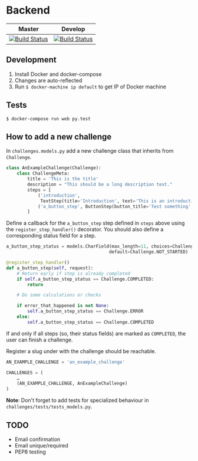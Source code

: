 # Backend
|  Master | Develop   |
|---------|-----------|
|  [![Build Status](https://travis-ci.org/projectsecure/backend.svg?branch=master)](https://travis-ci.org/projectsecure/backend) | [![Build Status](https://travis-ci.org/projectsecure/backend.svg?branch=develop)](https://travis-ci.org/projectsecure/backend) |

## Development
1. Install Docker and docker-compose
2. Changes are auto-reflected
2. Run `$ docker-machine ip default` to get IP of Docker machine

## Tests
```
$ docker-compose run web py.test
```

## How to add a new challenge
In `challenges.models.py` add a new challenge class that inherits from `Challenge`.

```python
class AnExampleChallenge(Challenge):
    class ChallengeMeta:
        title = 'This is the title'
        description = "This should be a long description text."
        steps = [
            ('introduction',
             TextStep(title='Introduction', text='This is an introduction text.')),
            ('a_button_step', ButtonStep(button_title='Test something', title=''))
        ]
```

Define a callback for the `a_button_step` step defined in `steps` above using the `register_step_handler()` decorator. You should also define a corresponding status field for a step.

```python
a_button_step_status = models.CharField(max_length=11, choices=Challenge.STATUS_CHOICES,
                                       default=Challenge.NOT_STARTED)

```

```python
@register_step_handler()
def a_button_step(self, request):
    # Return early if step is already completed
    if self.a_button_step_status == Challenge.COMPLETED:
        return

    # Do some calculations or checks

    if error_that_happened is not None:
        self.a_button_step_status == Challenge.ERROR
    else:
        self.a_button_step_status == Challenge.COMPLETED

```

If and only if all steps (so, their status fields) are marked as `COMPLETED`, the user can finish a challenge.

Register a slug under with the challenge should be reachable.

```python
AN_EXAMPLE_CHALLENGE = 'an_example_challenge'

CHALLENGES = (
    …
    (AN_EXAMPLE_CHALLENGE, AnExampleChallenge)
)
```

**Note**: Don't forget to add tests for specialized behaviour in `challenges/tests/tests_models.py`.

## TODO
- Email confirmation
- Email unique/required
- PEP8 testing
